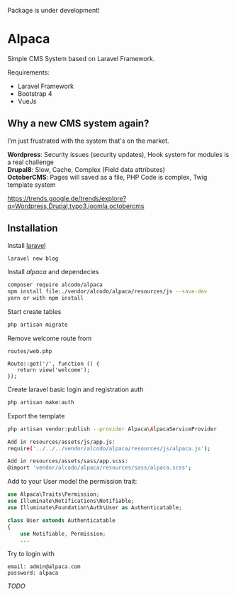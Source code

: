 Package is under development!

# Alpaca
Simple CMS System based on Laravel Framework.

Requirements:
* Laravel Framework
* Bootstrap 4
* VueJs

## Why a new CMS system again?

I'm just frustrated with the system that's on the market.

**Wordpress**: Security issues (security updates), Hook system for modules is a real challenge  
**Drupal8**: Slow, Cache, Complex (Field data attributes)   
**OctoberCMS**: Pages will saved as a file, PHP Code is complex, Twig template system

https://trends.google.de/trends/explore?q=Wordpress,Drupal,typo3,joomla,octobercms

## Installation

Install [laravel](https://laravel.com/docs/5.5/installation#installing-laravel)
```bash
laravel new blog
```

Install *alpaca* and dependecies
```bash
composer require alcodo/alpaca
npm install file:./vendor/alcodo/alpaca/resources/js --save-dev
yarn or with npm install
```

Start create tables
```bash
php artisan migrate
```

Remove welcome route from
 ```
routes/web.php
 
Route::get('/', function () {
    return view('welcome');
});
 ```

Create laravel basic login and registration auth
```bash
php artisan make:auth
```

Export the template
```bash
php artisan vendor:publish --provider Alpaca\AlpacaServiceProvider

Add in resources/assets/js/app.js:
require('../../../vendor/alcodo/alpaca/resources/js/alpaca.js');

Add in resources/assets/sass/app.scss:
@import 'vendor/alcodo/alpaca/resources/sass/alpaca.scss';
```

Add to your User model the permission trait:
```php
use Alpaca\Traits\Permission;
use Illuminate\Notifications\Notifiable;
use Illuminate\Foundation\Auth\User as Authenticatable;

class User extends Authenticatable
{
    use Notifiable, Permission;
    ...
```

Try to login with
```
email: admin@alpaca.com
password: alpaca
```

*TODO*
